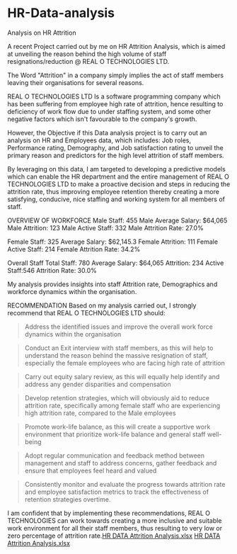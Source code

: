 # HR-Data-analysis
Analysis on HR Attrition

A recent Project carried out by me on HR Attrition Analysis, which is aimed at unveiling the reason behind the high volume of staff resignations/reduction  @ REAL O TECHNOLOGIES LTD.

The Word "Attrition" in a company  simply implies the act of staff members leaving their organisations for several reasons.

REAL O TECHNOLOGIES LTD Is a software programming company which has been suffering from employee high rate of attrition, hence resulting to deficiency of work flow due to under staffing system, and some other negative factors which isn't favourable to the  company's growth.

However, the Objective if this Data analysis project is to carry out an analysis on HR and Employees data, which includes: Job roles, Performance rating,  Demography, and Job satisfaction rating to unveil the primary reason  and predictors for the high level  attrition of staff members.

By leveraging on this data, I am targeted
to developing a predictive models which can enable the HR department and the entire management of REAL O TECHNOLOGIES LTD to make a proactive decision and steps in reducing the attrition rate, thus improving employee retention thereby creating a more satisfying, conducive, nice staffing and working system for all members of staff.

OVERVIEW OF WORKFORCE
Male Staff: 455
Male Average Salary: $64,065
Male Attrition: 123
Male Active Staff: 332
Male Attrition Rate: 27.0%


Female Staff: 325 
Average Salary: $62,145.3
Female Attrition: 111
Female Active Staff: 214
Female Attrition Rate: 34.2%


Overall Staff
Total Staff: 780
Average Salary: $64,065
Attrition: 234
Active Staff:546 
Attrition Rate: 30.0%

My analysis provides insights into staff Attrition rate, Demographics and workforce dynamics within the organisation.



RECOMMENDATION
Based on my analysis carried out, I strongly recommend that REAL O TECHNOLOGIES LTD should:

> Address the identified issues and improve the overall work force dynamics within the organisation

> Conduct an Exit interview with staff members, as this will help to understand the reason behind the massive resignation of staff, especially the female employees who are facing high rate of attrition

> Carry out equity salary review, as this will equally help identify and address any gender disparities  and compensation

> Develop retention strategies, which will obviously aid to reduce attrition rate, specifically among female staff who are experiencing high attrition rate, compared to the Male employees

> Promote work-life balance, as this will create a supportive work environment  that prioritize work-life balance and general staff well-being

> Adopt regular communication and feedback method between management and staff to address concerns, gather feedback and ensure that employees feel heard and valued

> Consistently monitor and evaluate the  progress towards attrition rate and employee satisfaction metrics to track the effectiveness of retention strategies overtime.

I am confident that by implementing these recommendations, REAL O TECHNOLOGIES can work towards creating a more inclusive and suitable work environment for all their staff members, thus resulting to very low or zero percentage of attrition rate.[HR DATA Attrition Analysis.xlsx](https://github.com/Aus-tin/HR-Data-analysis/files/14625479/HR.DATA.Attrition.Analysis.xlsx)
[HR DATA Attrition Analysis.xlsx](https://github.com/Aus-tin/HR-Data-analysis/files/14625478/HR.DATA.Attrition.Analysis.xlsx)
